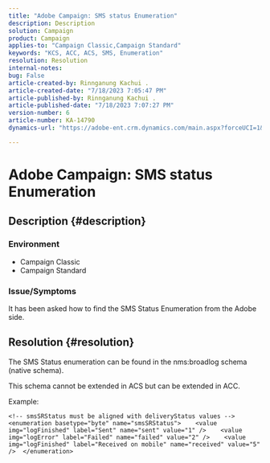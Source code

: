 ```yaml
---
title: "Adobe Campaign: SMS status Enumeration"
description: Description
solution: Campaign
product: Campaign
applies-to: "Campaign Classic,Campaign Standard"
keywords: "KCS, ACC, ACS, SMS, Enumeration"
resolution: Resolution
internal-notes: 
bug: False
article-created-by: Rinnganung Kachui .
article-created-date: "7/18/2023 7:05:47 PM"
article-published-by: Rinnganung Kachui .
article-published-date: "7/18/2023 7:07:27 PM"
version-number: 6
article-number: KA-14790
dynamics-url: "https://adobe-ent.crm.dynamics.com/main.aspx?forceUCI=1&pagetype=entityrecord&etn=knowledgearticle&id=467a0e16-9e25-ee11-9cbd-6045bd006b4b"

---
```

# Adobe Campaign: SMS status Enumeration

## Description {#description}




### Environment



- Campaign Classic
- Campaign Standard




### Issue/Symptoms



It has been asked how to find the SMS Status Enumeration from the Adobe side.


## Resolution {#resolution}


The SMS Status enumeration can be found in the nms:broadlog schema (native schema).

This schema cannot be extended in ACS but can be extended in ACC.

Example:


```
<!-- smsSRStatus must be aligned with deliveryStatus values -->  <enumeration basetype="byte" name="smsSRStatus">    <value img="logFinished" label="Sent" name="sent" value="1" />    <value img="logError" label="Failed" name="failed" value="2" />    <value img="logFinished" label="Received on mobile" name="received" value="5" />  </enumeration>
```



